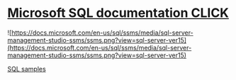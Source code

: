# [Microsoft SQL documentation CLICK](https://docs.microsoft.com/tr-tr/sql/?view=sql-server-ver15)

![https://docs.microsoft.com/en-us/sql/ssms/media/sql-server-management-studio-ssms/ssms.png?view=sql-server-ver15](https://docs.microsoft.com/en-us/sql/ssms/media/sql-server-management-studio-ssms/ssms.png?view=sql-server-ver15)

[SQL samples](https://docs.microsoft.com/tr-tr/sql/samples/sql-samples-where-are?view=sql-server-ver15)
